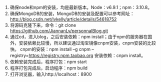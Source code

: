 1.	确保node和npm的安装，均是最新版本。Node：v6.9.1；npm：3.10.8。
2.	确保MongoDB的安装，MongoDB的安装及配置可以参考网址：http://blog.csdn.net/lvkelly/article/details/54618752
3.	将源码克隆下来，命令：git clone https://github.com/JiannanLv/personnalBlog.git
4.	通过cd，进入blog，之后安装依赖：npm install；由于npm的服务器在国外，安装依赖比较慢，所以建议通过淘宝镜像cnpm安装，cnpm安装的比较快。
cnpm的安装：npm install –g cnpm –registry=https://registry.npm.taobao.org
安装依赖：cnpm install。
5.	依赖安装完成后，程序打包：npm start
6.	程序打包完成后，启动程序：npm build
7.	打开浏览器，输入http://localhost：8900